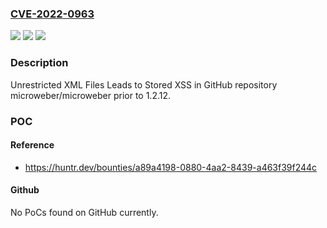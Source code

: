 ### [CVE-2022-0963](https://cve.mitre.org/cgi-bin/cvename.cgi?name=CVE-2022-0963)
![](https://img.shields.io/static/v1?label=Product&message=microweber%2Fmicroweber&color=blue)
![](https://img.shields.io/static/v1?label=Version&message=%3C%201.2.12%20&color=brighgreen)
![](https://img.shields.io/static/v1?label=Vulnerability&message=CWE-79%20Improper%20Neutralization%20of%20Input%20During%20Web%20Page%20Generation%20('Cross-site%20Scripting')&color=brighgreen)

### Description

Unrestricted XML Files Leads to Stored XSS in GitHub repository microweber/microweber prior to 1.2.12.

### POC

#### Reference
- https://huntr.dev/bounties/a89a4198-0880-4aa2-8439-a463f39f244c

#### Github
No PoCs found on GitHub currently.

